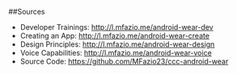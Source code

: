 ##Sources

+ Developer Trainings: http://l.mfazio.me/android-wear-dev
+ Creating an App: http://l.mfazio.me/android-wear-create
+ Design Principles: http://l.mfazio.me/android-wear-design
+ Voice Capabilities: http://l.mfazio.me/android-wear-voice
+ Source Code: https://github.com/MFazio23/ccc-android-wear
